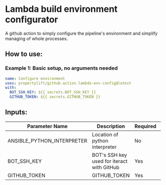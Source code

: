 # Lambda build environment configurator

A github action to simply configure the pipeline's environment and simplify managing of whole processes.

## How to use:

### Example 1: Basic setup, no arguments needed


```yml
name: Configure environment
uses: propertylift/github.action.lambda-env-config@latest
with:
  BOT_SSH_KEY: ${{ secrets.BOT_SSH_KEY }}
  GITHUB_TOKEN: ${{ secrets.GITHUB_TOKEN }}
```


## Inputs:

| Parameter Name                     | Description | Required | Default |
|------------------------------------|-------------|----------|---------|
| ANSIBLE_PYTHON_INTERPRETER         | Location of python interpreter | No | /opt/pipx/venvs/ansible-core/bin/python |
| BOT_SSH_KEY                        | BOT's SSH key used for iteract with GitHub | Yes | - |
| GITHUB_TOKEN                       | GITHUB_TOKEN | Yes | - |

